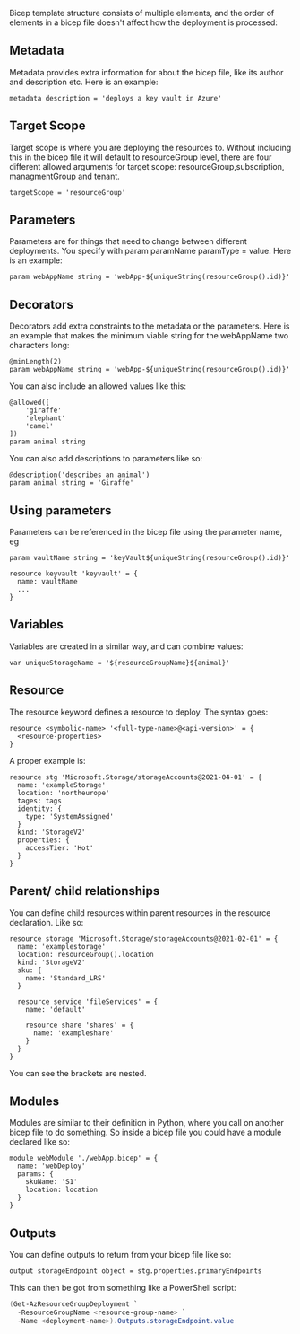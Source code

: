 Bicep template structure consists of multiple elements, and the order of elements in a bicep file doesn't affect how the deployment is processed:

## Metadata 

Metadata provides extra information for about the bicep file, like its author and description etc. Here is an example:

```bicep
metadata description = 'deploys a key vault in Azure'
```

## Target Scope

Target scope is where you are deploying the resources to. Without including this in the bicep file it will default to resourceGroup level, there are four different allowed arguments for target scope: resourceGroup,subscription, managmentGroup and tenant.

```bicep
targetScope = 'resourceGroup'
```

## Parameters

Parameters are for things that need to change between different deployments. You specify with param paramName paramType = value. Here is an example:

```bicep
param webAppName string = 'webApp-${uniqueString(resourceGroup().id)}'
```

## Decorators

Decorators add extra constraints to the metadata or the parameters. Here is an example that makes the minimum viable string for the webAppName two characters long:

```bicep
@minLength(2)
param webAppName string = 'webApp-${uniqueString(resourceGroup().id)}'
```

You can also include an allowed values like this: 

```bicep
@allowed([
	'giraffe'
	'elephant'
	'camel'
])
param animal string
```

You can also add descriptions to parameters like so:

```bicep
@description('describes an animal')
param animal string = 'Giraffe'
```

## Using parameters

Parameters can be referenced in the bicep file using the parameter name, eg

```bicep
param vaultName string = 'keyVault${uniqueString(resourceGroup().id)}'

resource keyvault 'keyvault' = {
  name: vaultName
  ...
}
```

## Variables

Variables are created in a similar way, and can combine values:

```bicep
var uniqueStorageName = '${resourceGroupName}${animal}'
```
## Resource

The resource keyword defines a resource to deploy. The syntax goes:

```bicep
resource <symbolic-name> '<full-type-name>@<api-version>' = {
  <resource-properties>
}
```

A proper example is:

```bicep
resource stg 'Microsoft.Storage/storageAccounts@2021-04-01' = {
  name: 'exampleStorage'
  location: 'northeurope'
  tages: tags
  identity: {
    type: 'SystemAssigned'
  }
  kind: 'StorageV2'
  properties: {
    accessTier: 'Hot'
  }
}
```

## Parent/ child relationships

You can define child resources within parent resources in the resource declaration. Like so:

```bicep
resource storage 'Microsoft.Storage/storageAccounts@2021-02-01' = {
  name: 'examplestorage'
  location: resourceGroup().location
  kind: 'StorageV2'
  sku: {
    name: 'Standard_LRS'
  }

  resource service 'fileServices' = {
    name: 'default'

    resource share 'shares' = {
      name: 'exampleshare'
    }
  }
}
```

You can see the brackets are nested.

## Modules

Modules are similar to their definition in Python, where you call on another bicep file to do something. So inside a bicep file you could have a module declared like so:

```bicep
module webModule './webApp.bicep' = {
  name: 'webDeploy'
  params: {
    skuName: 'S1'
    location: location
  }
}
```

## Outputs

You can define outputs to return from your bicep file like so:

```bicep
output storageEndpoint object = stg.properties.primaryEndpoints
```

This can then be got from something like a PowerShell script:

```PowerShell
(Get-AzResourceGroupDeployment `
  -ResourceGroupName <resource-group-name> `
  -Name <deployment-name>).Outputs.storageEndpoint.value
```




